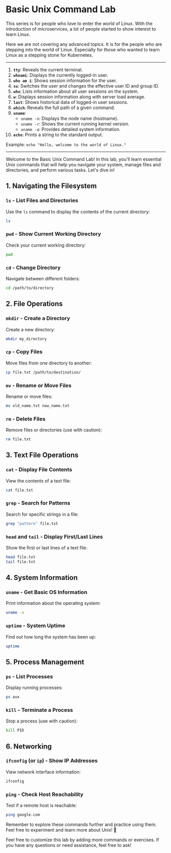 # Basic Unix Command Lab

This series is for people who love to enter the world of Linux. With the introduction of microservices, a lot of people started to show interest to learn Linux.

Here we are not covering any advanced topics. It is for the people who are stepping into the world of Linux. Especially for those who wanted to learn Linux as a stepping stone for Kubernetes.


---
1. **`tty`**: Reveals the current terminal.
2. **`whoami`**: Displays the currently logged-in user.
3. **`who am i`**: Shows session information for the user.
4. **`su`**: Switches the user and changes the effective user ID and group ID.
5. **`who`**: Lists information about all user sessions on the system.
6. **`w`**: Displays session information along with server load average.
7. **`last`**: Shows historical data of logged-in user sessions.
8. **`which`**: Reveals the full path of a given command.
9. **`uname`**:
   - `uname -n`: Displays the node name (hostname).
   - `uname -r`: Shows the current running kernel version.
   - `uname -a`: Provides detailed system information.
10. **`echo`**: Prints a string to the standard output.

Example: `echo "Hello, welcome to the world of Linux."`

---

Welcome to the Basic Unix Command Lab! In this lab, you'll learn essential Unix commands that will help you navigate your system, manage files and directories, and perform various tasks. Let's dive in!


## 1. Navigating the Filesystem

### `ls` - List Files and Directories
Use the `ls` command to display the contents of the current directory:
```bash
ls
```

### `pwd` - Show Current Working Directory
Check your current working directory:
```bash
pwd
```

### `cd` - Change Directory
Navigate between different folders:
```bash
cd /path/to/directory
```

## 2. File Operations

### `mkdir` - Create a Directory
Create a new directory:
```bash
mkdir my_directory
```

### `cp` - Copy Files
Move files from one directory to another:
```bash
cp file.txt /path/to/destination/
```

### `mv` - Rename or Move Files
Rename or move files:
```bash
mv old_name.txt new_name.txt
```

### `rm` - Delete Files
Remove files or directories (use with caution):
```bash
rm file.txt
```

## 3. Text File Operations

### `cat` - Display File Contents
View the contents of a text file:
```bash
cat file.txt
```

### `grep` - Search for Patterns
Search for specific strings in a file:
```bash
grep "pattern" file.txt
```

### `head` and `tail` - Display First/Last Lines
Show the first or last lines of a text file:
```bash
head file.txt
tail file.txt
```

## 4. System Information

### `uname` - Get Basic OS Information
Print information about the operating system:
```bash
uname -a
```

### `uptime` - System Uptime
Find out how long the system has been up:
```bash
uptime
```

## 5. Process Management

### `ps` - List Processes
Display running processes:
```bash
ps aux
```

### `kill` - Terminate a Process
Stop a process (use with caution):
```bash
kill PID
```

## 6. Networking

### `ifconfig` (or `ip`) - Show IP Addresses
View network interface information:
```bash
ifconfig
```

### `ping` - Check Host Reachability
Test if a remote host is reachable:
```bash
ping google.com
```

Remember to explore these commands further and practice using them. Feel free to experiment and learn more about Unix! 🚀


Feel free to customize this lab by adding more commands or exercises. If you have any questions or need assistance, feel free to ask!